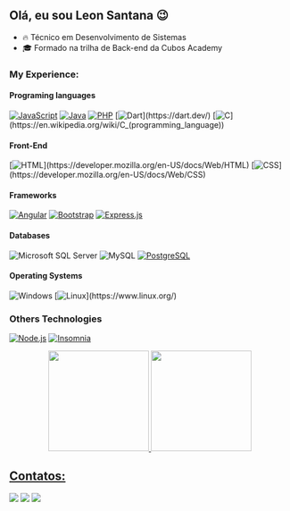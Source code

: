 ## Olá, eu sou Leon Santana 😉

- 🔥 Técnico em Desenvolvimento de Sistemas
- 🎓 Formado na trilha de Back-end da Cubos Academy 
### My Experience:
#### Programing languages
[![JavaScript](https://img.shields.io/badge/-JavaScript-yellow?style=square&logo=javascript&logoColor=white)](https://developer.mozilla.org/en-US/docs/Web/JavaScript)
[![Java](https://img.shields.io/badge/-Java-orange?style=square&logo=java&logoColor=white)](https://www.java.com/)
[![PHP](https://img.shields.io/badge/-PHP-purple?style=square&logo=php&logoColor=white)](https://www.php.net/)
[![Dart](https://img.shields.io/badge/-Dart-rgb(1,%20117,%20194)?style=square&logo=dart&logoColor=white)](https://dart.dev/)
[![C](https://img.shields.io/badge/-C-rgb(73,%20130,%20191)?style=square&logo=c&logoColor=white)](https://en.wikipedia.org/wiki/C_(programming_language))

#### Front-End
[![HTML](http://img.shields.io/badge/-HTML-rgb(229,%20146,%2073)?style=square&logo=html5&logoColor=white&link=https://developer.mozilla.org/en-US/docs/Web/HTML)](https://developer.mozilla.org/en-US/docs/Web/HTML)
[![CSS](http://img.shields.io/badge/-CSS-rgb(33,%20150,%20243)?style=square&logo=css3&logoColor=white&link=https://developer.mozilla.org/en-US/docs/Web/CSS)](https://developer.mozilla.org/en-US/docs/Web/CSS)


#### Frameworks
[![Angular](https://img.shields.io/badge/-Angular-e23237?style=square&logo=angular&logoColor=white)](https://angular.io/)
[![Bootstrap](https://img.shields.io/badge/-Bootstrap-7952B3?style=square&logo=bootstrap&logoColor=white&link=https://getbootstrap.com/)](https://getbootstrap.com/)
[![Express.js](https://img.shields.io/badge/-Express.js-000000?style=square&logo=express&logoColor=white&link=https://expressjs.com/)](https://expressjs.com/)



#### Databases
![Microsoft SQL Server](https://img.shields.io/badge/-Microsoft_SQL_Server-rgb(204,%2041,%2039)?style=square&logo=microsoft-sql-server&logoColor=white&link=https://github.com/GuiEdington/)
![MySQL](https://img.shields.io/badge/-MySQL-rgb(68,%20121,%20161)?style=square&logo=mysql&logoColor=e97b00&link=https://github.com/GuiEdington/)
[![PostgreSQL](https://img.shields.io/badge/-PostgreSQL-336791?style=square&logo=postgresql&logoColor=white&link=https://www.postgresql.org/)](https://www.postgresql.org/)


#### Operating Systems
![Windows](http://img.shields.io/badge/-Windows-rgb(0,%20120,%20214)?style=square&logo=windows&logoColor=white&link=https://github.com/GuiEdington/)
[![Linux](http://img.shields.io/badge/-Linux-rgb(33,%2041,%2056)?style=square&logo=linux&logoColor=white&link=https://sua_pagina_no_github_aqui/)](https://www.linux.org/)

### Others Technologies
[![Node.js](https://img.shields.io/badge/-Node.js-43853D?style=square&logo=node.js&logoColor=white&link=https://nodejs.org/)](https://nodejs.org/)
[![Insomnia](https://img.shields.io/badge/-Insomnia-5849BE?style=square&logo=insomnia&logoColor=white&link=https://insomnia.rest/)](https://insomnia.rest/)

<div align="center">
  <a href="https://github.com/LeonSantana7">
  <img height="180em" src="https://github-readme-stats.vercel.app/api?username=LeonSantana7&show_icons=true&theme=dark&include_all_commits=true&count_private=true"/>
  <img height="180em" src="https://github-readme-stats.vercel.app/api/top-langs/?username=LeonSantana7&layout=compact&langs_count=7&theme=dark"/>
</div>


  ## Contatos:

<div>
<a href="https://www.instagram.com/leonsantana210/" target="blank"><img src="https://img.shields.io/badge/-Instagram-%23E4405F?style=for-the-badge&logo=instagram&logoColor=white" target="blank"></a>
<a href = "mailto:leon.santana854@gmail.com"><img src="https://img.shields.io/badge/Gmail-D14836?style=for-the-badge&logo=gmail&logoColor=white" target="blank"></a>
<a href="https://www.linkedin.com/in/leon-santana-8b5041193/" target="blank"><img src="https://img.shields.io/badge/-LinkedIn-%230077B5?style=for-the-badge&logo=linkedin&logoColor=white" target="blank"></a> 

</div>



